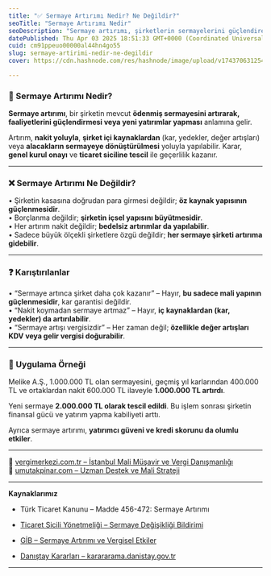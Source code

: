 ```yaml
---
title: "✅ Sermaye Artırımı Nedir? Ne Değildir?"
seoTitle: "Sermaye Artırımı Nedir"
seoDescription: "Sermaye artırımı, şirketlerin sermayelerini güçlendirerek yatırımlarını desteklemesi anlamına gelir. Nakitten veya iç kaynaklardan sağlanabilir"
datePublished: Thu Apr 03 2025 18:51:33 GMT+0000 (Coordinated Universal Time)
cuid: cm91ppeuo00000al44hn4go55
slug: sermaye-artirimi-nedir-ne-degildir
cover: https://cdn.hashnode.com/res/hashnode/image/upload/v1743706312542/728353b8-16f9-47ee-b195-4eed9a96e68a.webp

---
```


### 🔹 Sermaye Artırımı Nedir?

**Sermaye artırımı**, bir şirketin mevcut **ödenmiş sermayesini artırarak, faaliyetlerini güçlendirmesi veya yeni yatırımlar yapması** anlamına gelir.

Artırım, **nakit yoluyla**, **şirket içi kaynaklardan** (kar, yedekler, değer artışları) veya **alacakların sermayeye dönüştürülmesi** yoluyla yapılabilir. Karar, **genel kurul onayı** ve **ticaret siciline tescil** ile geçerlilik kazanır.

---

### ❌ Sermaye Artırımı Ne Değildir?

• Şirketin kasasına doğrudan para girmesi değildir; **öz kaynak yapısının güçlenmesidir**.  
• Borçlanma değildir; **şirketin içsel yapısını büyütmesidir**.  
• Her artırım nakit değildir; **bedelsiz artırımlar da yapılabilir**.  
• Sadece büyük ölçekli şirketlere özgü değildir; **her sermaye şirketi artırıma gidebilir**.

---

### ❓ Karıştırılanlar

• “Sermaye artınca şirket daha çok kazanır” – Hayır, **bu sadece mali yapının güçlenmesidir**, kar garantisi değildir.  
• “Nakit koymadan sermaye artmaz” – Hayır, **iç kaynaklardan (kar, yedekler) da artırılabilir**.  
• “Sermaye artışı vergisizdir” – Her zaman değil; **özellikle değer artışları KDV veya gelir vergisi doğurabilir**.

---

### 🧠 Uygulama Örneği

Melike A.Ş., 1.000.000 TL olan sermayesini, geçmiş yıl karlarından 400.000 TL ve ortaklardan nakit 600.000 TL ilaveyle **1.000.000 TL artırdı**.

Yeni sermaye **2.000.000 TL olarak tescil edildi**. Bu işlem sonrası şirketin finansal gücü ve yatırım yapma kabiliyeti arttı.

Ayrıca sermaye artırımı, **yatırımcı güveni ve kredi skorunu da olumlu etkiler**.

---

📎 [vergimerkezi.com.tr – İstanbul Mali Müşavir ve Vergi Danışmanlığı](https://vergimerkezi.com.tr)  
📎 [umutakpinar.com – Uzman Destek ve Mali Strateji](https://umutakpinar.com)

---

**Kaynaklarımız**

* Türk Ticaret Kanunu – Madde 456-472: Sermaye Artırımı
    
* [Ticaret Sicili Yönetmeliği – Sermaye Değişikliği Bildirimi](https://www.ticaretsicil.gov.tr/)
    
* [GİB – Sermaye Artırımı ve Vergisel Etkiler](https://www.gib.gov.tr/)
    
* [Danıştay Kararları – karararama.danistay.gov.tr](https://karararama.danistay.gov.tr/)
    

---